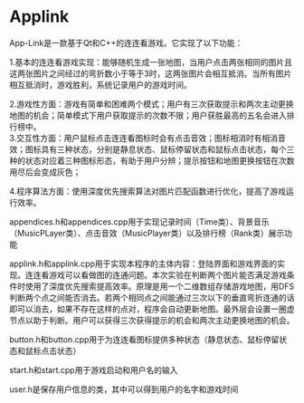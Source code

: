 # Applink
App-Link是一款基于Qt和C++的连连看游戏。它实现了以下功能：  

1.基本的连连看游戏实现：能够随机生成一张地图，当用户点击两张相同的图片且这两张图片之间经过的弯折数小于等于3时，这两张图片会相互抵消。当所有图片相互抵消时，游戏胜利，系统记录用户的游戏时间。  

2.游戏性方面：游戏有简单和困难两个模式；用户有三次获取提示和两次主动更换地图的机会；简单模式下用户获取提示的次数不限；用户获胜最高的五名会进入排行榜中。   
3.交互性方面：用户鼠标点击连连看图标时会有点击音效；图标相消时有相消音效；图标具有三种状态，分别是静息状态、鼠标停留状态和鼠标点击状态，每个三种的状态对应着三种图标形态，有助于用户分辨；提示按钮和地图更换按钮在次数用尽后会变成灰色；  

4.程序算法方面：使用深度优先搜索算法对图片匹配函数进行优化，提高了游戏运行效率。  

appendices.h和appendices.cpp用于实现记录时间（Time类）、背景音乐（MusicPLayer类）、点击音效（MusicPlayer类）以及排行榜（Rank类）展示功能  

applink.h和applink.cpp用于实现本程序的主体内容：登陆界面和游戏界面的实现。连连看游戏可以看做图的连通问题。本次实验在判断两个图片能否满足游戏条件时使用了深度优先搜索提高效率。原理是用一个二维数组存储游戏地图，用DFS判断两个点之间能否消去。若两个相同点之间能通过三次以下的垂直弯折连通的话即可以消去，如果不存在这样的点对，程序会自动更新地图。最外层会设置一圈虚节点以助于判断。用户可以获得三次获得提示的机会和两次主动更换地图的机会。  

button.h和button.cpp用于为连连看图标提供多种状态（静息状态、鼠标停留状态和鼠标点击状态）  

start.h和start.cpp用于游戏启动和用户名的输入  

user.h是保存用户信息的类，其中可以得到用户的名字和游戏时间  
